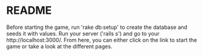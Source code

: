 # README

Before starting the game, run 'rake db:setup' to create the database and seeds it with values.
Run your server ('rails s') and go to your http://localhost:3000/.
From here, you can either click on the link to start the game or take a look at the different pages. 

